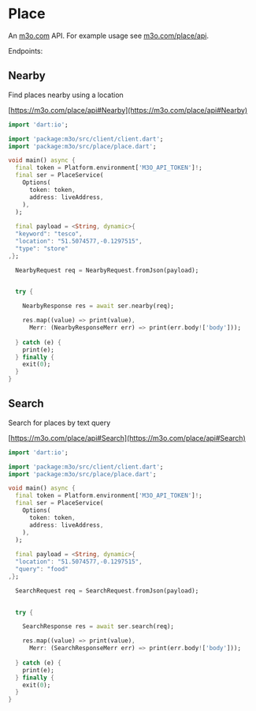 # Place

An [m3o.com](https://m3o.com) API. For example usage see [m3o.com/place/api](https://m3o.com/place/api).

Endpoints:

## Nearby

Find places nearby using a location


[https://m3o.com/place/api#Nearby](https://m3o.com/place/api#Nearby)

```dart
import 'dart:io';

import 'package:m3o/src/client/client.dart';
import 'package:m3o/src/place/place.dart';

void main() async {
  final token = Platform.environment['M3O_API_TOKEN']!;
  final ser = PlaceService(
    Options(
      token: token,
      address: liveAddress,
    ),
  );
 
  final payload = <String, dynamic>{
  "keyword": "tesco",
  "location": "51.5074577,-0.1297515",
  "type": "store"
,};

  NearbyRequest req = NearbyRequest.fromJson(payload);

  
  try {

	NearbyResponse res = await ser.nearby(req);

    res.map((value) => print(value),
	  Merr: (NearbyResponseMerr err) => print(err.body!['body']));	
  
  } catch (e) {
    print(e);
  } finally {
    exit(0);
  }
}
```
## Search

Search for places by text query


[https://m3o.com/place/api#Search](https://m3o.com/place/api#Search)

```dart
import 'dart:io';

import 'package:m3o/src/client/client.dart';
import 'package:m3o/src/place/place.dart';

void main() async {
  final token = Platform.environment['M3O_API_TOKEN']!;
  final ser = PlaceService(
    Options(
      token: token,
      address: liveAddress,
    ),
  );
 
  final payload = <String, dynamic>{
  "location": "51.5074577,-0.1297515",
  "query": "food"
,};

  SearchRequest req = SearchRequest.fromJson(payload);

  
  try {

	SearchResponse res = await ser.search(req);

    res.map((value) => print(value),
	  Merr: (SearchResponseMerr err) => print(err.body!['body']));	
  
  } catch (e) {
    print(e);
  } finally {
    exit(0);
  }
}
```
